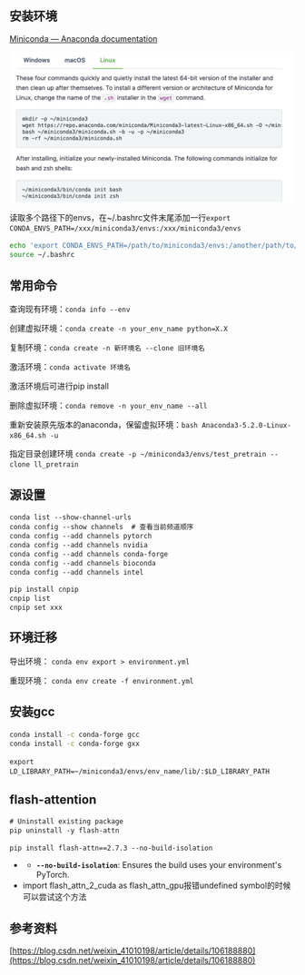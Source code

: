 ## 安装环境

[Miniconda — Anaconda documentation](https://docs.anaconda.com/free/miniconda/index.html)

![](img/Pasted%20image%2020240312103257.png)

读取多个路径下的envs，在~/.bashrc文件末尾添加一行`export CONDA_ENVS_PATH=/xxx/miniconda3/envs:/xxx/miniconda3/envs`

```bash
echo 'export CONDA_ENVS_PATH=/path/to/miniconda3/envs:/another/path/to/miniconda3/envs' >> ~/.bashrc
source ~/.bashrc
```

## 常用命令

查询现有环境：`conda info --env`

创建虚拟环境：`conda create -n your_env_name python=X.X`

复制环境：`conda create -n 新环境名 --clone 旧环境名`

激活环境：`conda activate 环境名`

激活环境后可进行pip install

删除虚拟环境：`conda remove -n your_env_name --all`

重新安装原先版本的anaconda，保留虚拟环境：`bash Anaconda3-5.2.0-Linux-x86_64.sh -u`

指定目录创建环境 `conda create -p ~/miniconda3/envs/test_pretrain --clone ll_pretrain`

## 源设置

```
conda list --show-channel-urls
conda config --show channels  # 查看当前频道顺序
conda config --add channels pytorch
conda config --add channels nvidia
conda config --add channels conda-forge
conda config --add channels bioconda
conda config --add channels intel
```

```
pip install cnpip
cnpip list
cnpip set xxx
```

## 环境迁移

导出环境： `conda env export > environment.yml`

重现环境： `conda env create -f environment.yml`

## 安装gcc

```bash
conda install -c conda-forge gcc
conda install -c conda-forge gxx
```

`export LD_LIBRARY_PATH=~/miniconda3/envs/env_name/lib/:$LD_LIBRARY_PATH`

## flash-attention

```
# Uninstall existing package
pip uninstall -y flash-attn
```

`pip install flash-attn==2.7.3 --no-build-isolation`

- - **`--no-build-isolation`**: Ensures the build uses your environment's PyTorch.
- import flash_attn_2_cuda as flash_attn_gpu报错undefined symbol的时候可以尝试这个方法

## 参考资料

[https://blog.csdn.net/weixin_41010198/article/details/106188880](https://blog.csdn.net/weixin_41010198/article/details/106188880)

